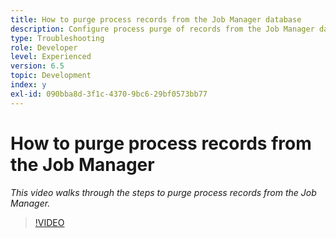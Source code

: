```yaml
---
title: How to purge process records from the Job Manager database
description: Configure process purge of records from the Job Manager database
type: Troubleshooting
role: Developer
level: Experienced
version: 6.5
topic: Development
index: y
exl-id: 090bba8d-3f1c-4370-9bc6-29bf0573bb77
---
```

# How to purge process records from the Job Manager 

*This video walks through the steps to purge process records from the Job Manager.*

>[!VIDEO](https://video.tv.adobe.com/v/335577?quality=12&learn=on)
